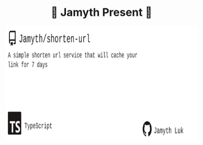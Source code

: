 <!-- built at 2/28/2025, 5:18:05 AM -->
<h1 align="center">
🎉 Jamyth Present 🎉
</h1>
<p align="center">
    <a href="https://github.com/Jamyth/shorten-url">
        <img width="1000" height="300" src="./readme.svg" />
    </a>
</p>